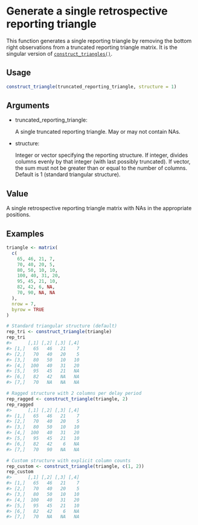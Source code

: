 # Generate a single retrospective reporting triangle

This function generates a single reporting triangle by removing the
bottom right observations from a truncated reporting triangle matrix. It
is the singular version of
[`construct_triangles()`](https://baselinenowcast.epinowcast.org/reference/construct_triangles.md).

## Usage

``` r
construct_triangle(truncated_reporting_triangle, structure = 1)
```

## Arguments

- truncated_reporting_triangle:

  A single truncated reporting triangle. May or may not contain NAs.

- structure:

  Integer or vector specifying the reporting structure. If integer,
  divides columns evenly by that integer (with last possibly truncated).
  If vector, the sum must not be greater than or equal to the number of
  columns. Default is 1 (standard triangular structure).

## Value

A single retrospective reporting triangle matrix with NAs in the
appropriate positions.

## Examples

``` r
triangle <- matrix(
  c(
    65, 46, 21, 7,
    70, 40, 20, 5,
    80, 50, 10, 10,
    100, 40, 31, 20,
    95, 45, 21, 10,
    82, 42, 6, NA,
    70, 90, NA, NA
  ),
  nrow = 7,
  byrow = TRUE
)

# Standard triangular structure (default)
rep_tri <- construct_triangle(triangle)
rep_tri
#>      [,1] [,2] [,3] [,4]
#> [1,]   65   46   21    7
#> [2,]   70   40   20    5
#> [3,]   80   50   10   10
#> [4,]  100   40   31   20
#> [5,]   95   45   21   NA
#> [6,]   82   42   NA   NA
#> [7,]   70   NA   NA   NA

# Ragged structure with 2 columns per delay period
rep_ragged <- construct_triangle(triangle, 2)
rep_ragged
#>      [,1] [,2] [,3] [,4]
#> [1,]   65   46   21    7
#> [2,]   70   40   20    5
#> [3,]   80   50   10   10
#> [4,]  100   40   31   20
#> [5,]   95   45   21   10
#> [6,]   82   42    6   NA
#> [7,]   70   90   NA   NA

# Custom structure with explicit column counts
rep_custom <- construct_triangle(triangle, c(1, 2))
rep_custom
#>      [,1] [,2] [,3] [,4]
#> [1,]   65   46   21    7
#> [2,]   70   40   20    5
#> [3,]   80   50   10   10
#> [4,]  100   40   31   20
#> [5,]   95   45   21   10
#> [6,]   82   42    6   NA
#> [7,]   70   NA   NA   NA
```
